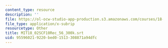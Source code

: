 ```yaml
---
content_type: resource
description: ''
file: https://ol-ocw-studio-app-production.s3.amazonaws.com/courses/18-02sc-multivariable-calculus-fall-2010/955960219220bed01513308871a94dfc_MIT18_02SCF10Rec_56_300k.srt
file_type: application/x-subrip
resourcetype: Other
title: MIT18_02SCF10Rec_56_300k.srt
uid: 95596021-9220-bed0-1513-308871a94dfc
---
```

